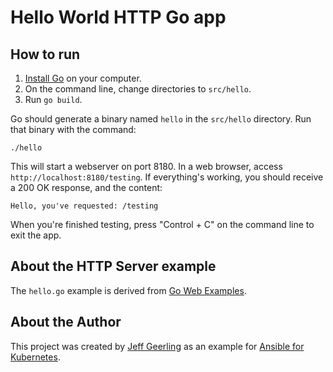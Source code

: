 # Hello World HTTP Go app

## How to run

  1. [Install Go](https://golang.org/doc/install) on your computer.
  2. On the command line, change directories to `src/hello`.
  3. Run `go build`.

Go should generate a binary named `hello` in the `src/hello` directory. Run that binary with the command:

    ./hello

This will start a webserver on port 8180. In a web browser, access `http://localhost:8180/testing`. If everything's working, you should receive a 200 OK response, and the content:

    Hello, you've requested: /testing

When you're finished testing, press "Control + C" on the command line to exit the app.

## About the HTTP Server example

The `hello.go` example is derived from [Go Web Examples](https://gowebexamples.com).

## About the Author

This project was created by [Jeff Geerling](https://www.jeffgeerling.com/) as an example for [Ansible for Kubernetes](https://www.ansibleforkubernetes.com/).
